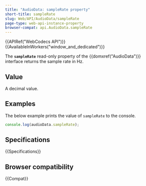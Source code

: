 ```yaml
---
title: "AudioData: sampleRate property"
short-title: sampleRate
slug: Web/API/AudioData/sampleRate
page-type: web-api-instance-property
browser-compat: api.AudioData.sampleRate
---
```


{{APIRef("WebCodecs API")}}{{AvailableInWorkers("window_and_dedicated")}}

The **`sampleRate`** read-only property of the {{domxref("AudioData")}} interface returns the sample rate in Hz.

## Value

A decimal value.

## Examples

The below example prints the value of `sampleRate` to the console.

```js
console.log(audioData.sampleRate);
```

## Specifications

{{Specifications}}

## Browser compatibility

{{Compat}}
